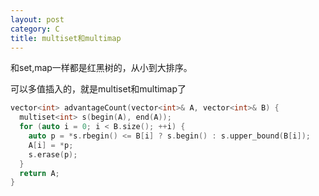 ```yaml
---
layout: post
category: C
title: multiset和multimap
---
```


和set,map一样都是红黑树的，从小到大排序。

可以多值插入的，就是multiset和multimap了

```c++
vector<int> advantageCount(vector<int>& A, vector<int>& B) {
  multiset<int> s(begin(A), end(A));
  for (auto i = 0; i < B.size(); ++i) {
    auto p = *s.rbegin() <= B[i] ? s.begin() : s.upper_bound(B[i]);
    A[i] = *p;
    s.erase(p);
  }
  return A;
}
```

